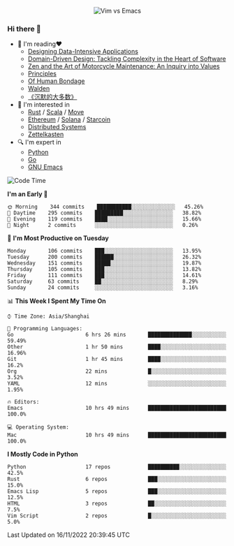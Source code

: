 <p align="center">
    <img src="https://gist.githubusercontent.com/coldnight/e696baffb094e71c96cb302118878eae/raw/40ea5053a6f66cc65f90f437e4173497da225958/banner.gif" alt="Vim vs Emacs" />
</p>

### Hi there 👋

- 📖 I'm reading❤️
    + [Designing Data-Intensive Applications](https://www.oreilly.com/library/view/designing-data-intensive-applications/9781491903063/)
    + [Domain-Driven Design: Tackling Complexity in the Heart of Software](https://www.dddcommunity.org/book/evans_2003/)
    + [Zen and the Art of Motorcycle Maintenance: An Inquiry into Values](https://en.wikipedia.org/wiki/Zen_and_the_Art_of_Motorcycle_Maintenance)
    + [Principles](https://www.principles.com/)
    + [Of Human Bondage](https://en.wikipedia.org/wiki/Of_Human_Bondage)
    + [Walden](https://en.wikipedia.org/wiki/Walden)
    + [《沉默的大多数》](https://en.wikipedia.org/wiki/Silent_majority)
- 🌱 I'm interested in
    + [Rust](https://www.rust-lang.org/) / [Scala](https://www.scala-lang.org/) / [Move](https://github.com/move-language/move/)
    + [Ethereum](https://ethereum.org/en/) / [Solana](https://solana.com/) / [Starcoin](https://github.com/starcoinorg/starcoin)
	+ [Distributed Systems](https://www.linuxzen.com/notes/topics/20200320174417_%E5%88%86%E5%B8%83%E5%BC%8F/)
	+ [Zettelkasten](https://www.linuxzen.com/notes/notes/20220120080920-slip_box/)
- 🔍 I'm expert in
    + [Python](https://www.python.org/)
    + [Go](https://go.dev/)
    + [GNU Emacs](https://www.gnu.org/software/emacs/)

<!--START_SECTION:waka-->
![Code Time](http://img.shields.io/badge/Code%20Time-1%2C704%20hrs%206%20mins-blue)

**I'm an Early 🐤** 

```text
🌞 Morning    344 commits    ███████████░░░░░░░░░░░░░░   45.26% 
🌆 Daytime    295 commits    █████████░░░░░░░░░░░░░░░░   38.82% 
🌃 Evening    119 commits    ████░░░░░░░░░░░░░░░░░░░░░   15.66% 
🌙 Night      2 commits      ░░░░░░░░░░░░░░░░░░░░░░░░░   0.26%

```
📅 **I'm Most Productive on Tuesday** 

```text
Monday       106 commits    ███░░░░░░░░░░░░░░░░░░░░░░   13.95% 
Tuesday      200 commits    ██████░░░░░░░░░░░░░░░░░░░   26.32% 
Wednesday    151 commits    █████░░░░░░░░░░░░░░░░░░░░   19.87% 
Thursday     105 commits    ███░░░░░░░░░░░░░░░░░░░░░░   13.82% 
Friday       111 commits    ███░░░░░░░░░░░░░░░░░░░░░░   14.61% 
Saturday     63 commits     ██░░░░░░░░░░░░░░░░░░░░░░░   8.29% 
Sunday       24 commits     ░░░░░░░░░░░░░░░░░░░░░░░░░   3.16%

```


📊 **This Week I Spent My Time On** 

```text
⌚︎ Time Zone: Asia/Shanghai

💬 Programming Languages: 
Go                       6 hrs 26 mins       ██████████████░░░░░░░░░░░   59.49% 
Other                    1 hr 50 mins        ████░░░░░░░░░░░░░░░░░░░░░   16.96% 
Git                      1 hr 45 mins        ████░░░░░░░░░░░░░░░░░░░░░   16.2% 
Org                      22 mins             █░░░░░░░░░░░░░░░░░░░░░░░░   3.52% 
YAML                     12 mins             ░░░░░░░░░░░░░░░░░░░░░░░░░   1.95%

🔥 Editors: 
Emacs                    10 hrs 49 mins      █████████████████████████   100.0%

💻 Operating System: 
Mac                      10 hrs 49 mins      █████████████████████████   100.0%

```

**I Mostly Code in Python** 

```text
Python                   17 repos            ██████████░░░░░░░░░░░░░░░   42.5% 
Rust                     6 repos             ███░░░░░░░░░░░░░░░░░░░░░░   15.0% 
Emacs Lisp               5 repos             ███░░░░░░░░░░░░░░░░░░░░░░   12.5% 
HTML                     3 repos             ██░░░░░░░░░░░░░░░░░░░░░░░   7.5% 
Vim Script               2 repos             █░░░░░░░░░░░░░░░░░░░░░░░░   5.0%

```



 Last Updated on 16/11/2022 20:39:45 UTC
<!--END_SECTION:waka-->
